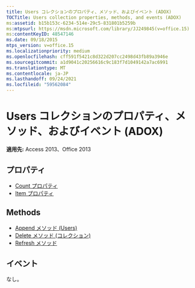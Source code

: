 ```yaml
---
title: Users コレクションのプロパティ、メソッド、およびイベント (ADOX)
TOCTitle: Users collection properties, methods, and events (ADOX)
ms:assetid: b15b153c-6234-514e-29c5-831801b5259b
ms:mtpsurl: https://msdn.microsoft.com/library/JJ249845(v=office.15)
ms:contentKeyID: 48547146
ms.date: 09/18/2015
mtps_version: v=office.15
ms.localizationpriority: medium
ms.openlocfilehash: cff591f5421c8d322d207cc2498d43fb89a3946e
ms.sourcegitcommit: a1d9041c20256616c9c183f7d1049142a7ac6991
ms.translationtype: MT
ms.contentlocale: ja-JP
ms.lasthandoff: 09/24/2021
ms.locfileid: "59562084"
---
```

# <a name="users-collection-properties-methods-and-events-adox"></a>Users コレクションのプロパティ、メソッド、およびイベント (ADOX)

**適用先:** Access 2013、Office 2013

## <a name="properties"></a>プロパティ

- [Count プロパティ](count-property-ado.md)
- [Item プロパティ](item-property-ado.md)

## <a name="methods"></a>Methods

- [Append メソッド (Users)](append-method-adox-users.md)
- [Delete メソッド (コレクション)](delete-method-adox-collections.md)
- [Refresh メソッド](refresh-method-ado.md)

## <a name="events"></a>イベント

なし。

